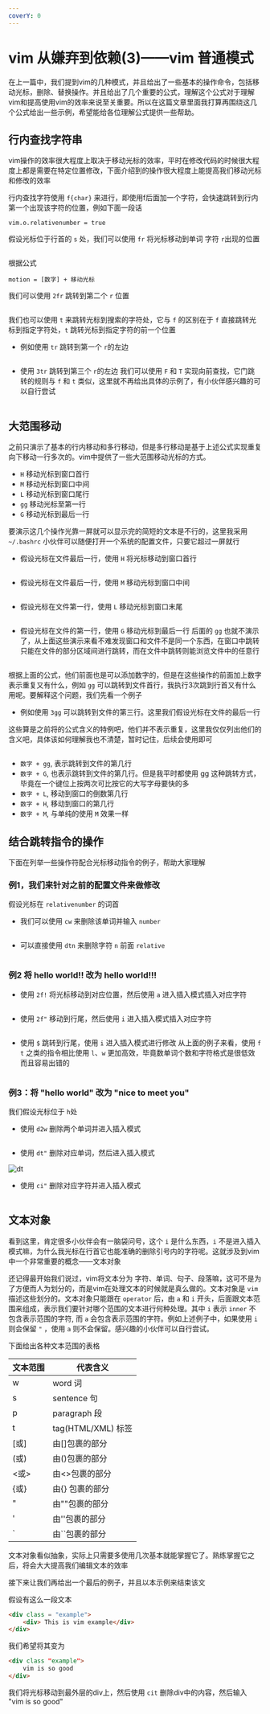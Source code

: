 ```yaml
---
coverY: 0
---
```


# vim 从嫌弃到依赖(3)——vim 普通模式

在上一篇中，我们提到vim的几种模式，并且给出了一些基本的操作命令，包括移动光标，删除、替换操作。并且给出了几个重要的公式，理解这个公式对于理解vim和提高使用vim的效率来说至关重要。所以在这篇文章里面我打算再围绕这几个公式给出一些示例，希望能给各位理解公式提供一些帮助。

## 行内查找字符串

vim操作的效率很大程度上取决于移动光标的效率，平时在修改代码的时候很大程度上都是需要在特定位置修改，下面介绍到的操作很大程度上能提高我们移动光标和修改的效率

行内查找字符使用 `f{char}` 来进行，即使用f后面加一个字符，会快速跳转到行内第一个出现该字符的位置，例如下面一段话

```
vim.o.relativenumber = true
```

假设光标位于行首的 `s` 处，我们可以使用 `fr` 将光标移动到单词 字符 `r`出现的位置

&#x20;

<figure><img src="image/3/1.gif" alt=""><figcaption></figcaption></figure>

根据公式

```
motion = [数字] + 移动光标
```

我们可以使用 `2fr` 跳转到第二个 `r` 位置 &#x20;

<figure><img src="image/3/2.gif" alt=""><figcaption></figcaption></figure>

我们也可以使用 `t` 来跳转光标到搜索的字符处，它与 `f` 的区别在于 `f` 直接跳转光标到指定字符处，`t` 跳转光标到指定字符的前一个位置

*   例如使用 `tr` 跳转到第一个 `r`的左边&#x20;

    <figure><img src="image/3/3.gif" alt=""><figcaption></figcaption></figure>
*   使用 `3tr` 跳转到第三个 `r`的左边  我们可以使用 `F` 和 `T` 实现向前查找，它门跳转的规则与 `f` 和 `t` 类似，这里就不再给出具体的示例了，有小伙伴感兴趣的可以自行尝试

    <figure><img src="image/3/4.gif" alt=""><figcaption></figcaption></figure>

## 大范围移动

之前只演示了基本的行内移动和多行移动，但是多行移动是基于上述公式实现重复向下移动一行多次的。vim中提供了一些大范围移动光标的方式。

* `H` 移动光标到窗口首行
* `M` 移动光标到窗口中间
* `L` 移动光标到窗口尾行
* `gg` 移动光标至第一行
* `G` 移动光标到最后一行

要演示这几个操作光靠一屏就可以显示完的简短的文本是不行的，这里我采用 `~/.bashrc` 小伙伴可以随便打开一个系统的配置文件，只要它超过一屏就行

*   假设光标在文件最后一行，使用 `H` 将光标移动到窗口首行&#x20;

    <figure><img src="image/3/5.gif" alt=""><figcaption></figcaption></figure>
*   假设光标在文件最后一行，使用 `M` 移动光标到窗口中间&#x20;

    <figure><img src="image/3/6.gif" alt=""><figcaption></figcaption></figure>
*   假设光标在文件第一行，使用 `L` 移动光标到窗口末尾&#x20;

    <figure><img src="image/3/7.gif" alt=""><figcaption></figcaption></figure>
*   假设光标在文件的第一行，使用 `G` 移动光标到最后一行  后面的 `gg` 也就不演示了，从上面这些演示来看不难发现窗口和文件不是同一个东西，在窗口中跳转只能在文件的部分区域间进行跳转，而在文件中跳转则能浏览文件中的任意行

    <figure><img src="image/3/8.gif" alt=""><figcaption></figcaption></figure>

根据上面的公式，他们前面也是可以添加数字的，但是在这些操作的前面加上数字表示重复又有什么，例如 `gg` 可以跳转到文件首行，我执行3次跳到行首又有什么用呢。要解释这个问题，我们先看一个例子

* 例如使用 `3gg` 可以跳转到文件的第三行。这里我们假设光标在文件的最后一行

&#x20;这些算是之前将的公式含义的特例吧，他们并不表示重复，这里我仅仅列出他们的含义吧，具体该如何理解我也不清楚，暂时记住，后续会使用即可

<figure><img src="image/3/9.gif" alt=""><figcaption></figcaption></figure>

* `数字 + gg`, 表示跳转到文件的第几行
* `数字 + G`, 也表示跳转到文件的第几行。但是我平时都使用 gg 这种跳转方式，毕竟在一个键位上按两次可比按它的大写字母要快的多
* `数字 + L`, 移动到窗口的倒数第几行
* `数字 + H`, 移动到窗口的第几行
* `数字 + M`, 与单纯的使用 `M` 效果一样

## 结合跳转指令的操作

下面在列举一些操作符配合光标移动指令的例子，帮助大家理解

### 例1，我们来针对之前的配置文件来做修改

假设光标在 `relativenumber` 的词首

*   我们可以使用 `cw` 来删除该单词并输入 `number`&#x20;

    <figure><img src="image/3/10.gif" alt=""><figcaption></figcaption></figure>
*   可以直接使用 `dtn` 来删除字符 `n` 前面 `relative`&#x20;

    <figure><img src="image/3/11.gif" alt=""><figcaption></figcaption></figure>

### 例2 将 hello world!! 改为 hello world!!!

*   使用 `2f!` 将光标移动到对应位置，然后使用 `a` 进入插入模式插入对应字符&#x20;

    <figure><img src="image/3/12.gif" alt=""><figcaption></figcaption></figure>
*   使用 `2f"` 移动到行尾，然后使用 `i` 进入插入模式插入对应字符&#x20;

    <figure><img src="image/3/13.gif" alt=""><figcaption></figcaption></figure>
*   使用 `$` 跳转到行尾，使用 `i` 进入插入模式进行修改  从上面的例子来看，使用 `f` `t` 之类的指令相比使用 `l`、`w` 更加高效，毕竟数单词个数和字符格式是很低效而且容易出错的

    <figure><img src="image/3/14.gif" alt=""><figcaption></figcaption></figure>

### 例3：将 "hello world" 改为 "nice to meet you"

我们假设光标位于 `h`处

*   使用 `d2w` 删除两个单词并进入插入模式&#x20;

    <figure><img src="image/3/15.gif" alt=""><figcaption></figcaption></figure>
* 使用 `dt"` 删除对应单词，然后进入插入模式

![dt](image/3/16.gif)

*   使用 `ci"` 删除对应字符并进入插入模式&#x20;

    <figure><img src="image/3/17.gif" alt=""><figcaption></figcaption></figure>

## 文本对象

看到这里，肯定很多小伙伴会有一脑袋问号，这个 `i` 是什么东西，`i` 不是进入插入模式嘛，为什么我光标在行首它也能准确的删除引号内的字符呢。这就涉及到vim中一个非常重要的概念——文本对象

还记得最开始我们说过，vim将文本分为 字符、单词、句子、段落嘛，这可不是为了方便而人为划分的，而是vim在处理文本的时候就是真么做的。文本对象是 `vim` 描述这些划分的。文本对象只能跟在 `operator` 后，由 `a` 和 `i` 开头，后面跟文本范围来组成，表示我们要针对哪个范围的文本进行何种处理。其中 `i` 表示 `inner` 不包含表示范围的字符, 而 `a` 会包含表示范围的字符。例如上述例子中，如果使用 `i` 则会保留 `"` ，使用 `a` 则不会保留。感兴趣的小伙伴可以自行尝试。

下面给出各种文本范围的表格

| 文本范围 | 代表含义             |
| ---- | ---------------- |
| w    | word 词           |
| s    | sentence 句       |
| p    | paragraph 段      |
| t    | tag(HTML/XML) 标签 |
| \[或] | 由\[]包裹的部分        |
| (或)  | 由()包裹的部分         |
| <或>  | 由<>包裹的部分         |
| {或}  | 由{} 包裹的部分        |
| "    | 由""包裹的部分         |
| '    | 由''包裹的部分         |
| \`   | 由\`\`包裹的部分       |

文本对象看似抽象，实际上只需要多使用几次基本就能掌握它了。熟练掌握它之后，将会大大提高我们编辑文本的效率

接下来让我们再给出一个最后的例子，并且以本示例来结束该文

假设有这么一段文本

```html
<div class = "example">
	<div> This is vim example</div>
</div>
```

我们希望将其变为

```html
<div class "example">
	vim is so good
</div>
```

我们将光标移动到最外层的div上，然后使用 `cit` 删除div中的内容，然后输入 "vim is so good"&#x20;

<figure><img src="image/3/18.gif" alt=""><figcaption></figcaption></figure>
